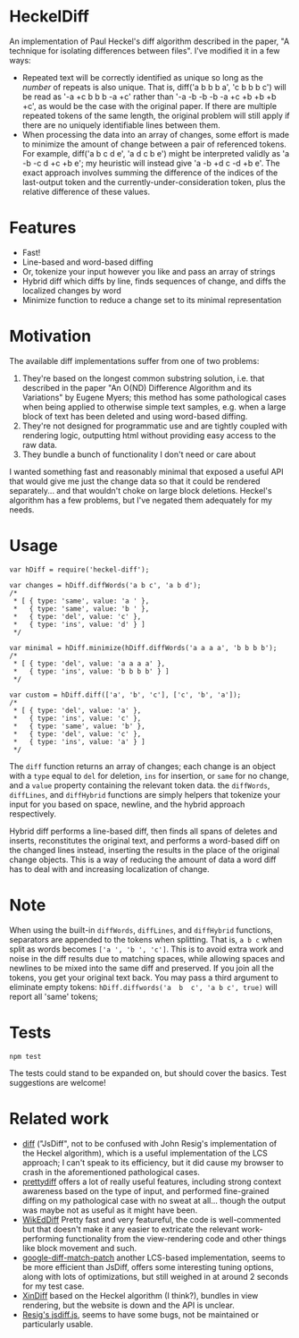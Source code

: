 # HeckelDiff

An implementation of Paul Heckel's diff algorithm described in the paper, "A technique for isolating differences between files". I've modified it in a few ways:

- Repeated text will be correctly identified as unique so long as the *number* of repeats is also unique. That is, diff('a b b b a', 'c b b b c') will be read as '-a +c b b b -a +c' rather than '-a -b -b -b -a +c +b +b +b +c', as would be the case with the original paper. If there are multiple repeated tokens of the same length, the original problem will still apply if there are no uniquely identifiable lines between them.
- When processing the data into an array of changes, some effort is made to minimize the amount of change between a pair of referenced tokens. For example, diff('a b c d e', 'a d c b e') might be interpreted validly as 'a -b -c d +c +b e'; my heuristic will instead give 'a -b +d c -d +b e'. The exact approach involves summing the difference of the indices of the last-output token and the currently-under-consideration token, plus the relative difference of these values.

# Features
- Fast!
- Line-based and word-based diffing
- Or, tokenize your input however you like and pass an array of strings
- Hybrid diff which diffs by line, finds sequences of change, and diffs the localized changes by word
- Minimize function to reduce a change set to its minimal representation

# Motivation

The available diff implementations suffer from one of two problems:

1. They're based on the longest common substring solution, i.e. that described in the paper "An O(ND) Difference Algorithm and its Variations" by Eugene Myers; this method has some pathological cases when being applied to otherwise simple text samples, e.g. when a large block of text has been deleted and using word-based diffing.
2. They're not designed for programmatic use and are tightly coupled with rendering logic, outputting html without providing easy access to the raw data.
3. They bundle a bunch of functionality I don't need or care about

I wanted something fast and reasonably minimal that exposed a useful API that would give me just the change data so that it could be rendered separately... and that wouldn't choke on large block deletions. Heckel's algorithm has a few problems, but I've negated them adequately for my needs.

# Usage

```
var hDiff = require('heckel-diff');

var changes = hDiff.diffWords('a b c', 'a b d');
/*
 * [ { type: 'same', value: 'a ' },
 *   { type: 'same', value: 'b ' },
 *   { type: 'del', value: 'c' },
 *   { type: 'ins', value: 'd' } ]
 */

var minimal = hDiff.minimize(hDiff.diffWords('a a a a', 'b b b b');
/*
 * [ { type: 'del', value: 'a a a a' },
 *   { type: 'ins', value: 'b b b b' } ]
 */

var custom = hDiff.diff(['a', 'b', 'c'], ['c', 'b', 'a']);
/*
 * [ { type: 'del', value: 'a' },
 *   { type: 'ins', value: 'c' },
 *   { type: 'same', value: 'b' },
 *   { type: 'del', value: 'c' },
 *   { type: 'ins', value: 'a' } ]
 */
```

The `diff` function returns an array of changes; each change is an object with a `type` equal to `del` for deletion, `ins` for insertion, or `same` for no change, and a `value` property containing the relevant token data. the `diffWords`, `diffLines`, and `diffHybrid` functions are simply helpers that tokenize your input for you based on space, newline, and the hybrid approach respectively.

Hybrid diff performs a line-based diff, then finds all spans of deletes and inserts, reconstitutes the original text, and performs a word-based diff on the changed lines instead, inserting the results in the place of the original change objects. This is a way of reducing the amount of data a word diff has to deal with and increasing localization of change.

# Note

When using the built-in `diffWords`, `diffLines`, and `diffHybrid` functions, separators are appended to the tokens when splitting. That is, `a b c` when split as words becomes `['a ', 'b ', 'c']`. This is to avoid extra work and noise in the diff results due to matching spaces, while allowing spaces and newlines to be mixed into the same diff and preserved. If you join all the tokens, you get your original text back. You may pass a third argument to eliminate empty tokens: `hDiff.diffwords('a  b  c', 'a b c', true)` will report all 'same' tokens;

# Tests

`npm test`

The tests could stand to be expanded on, but should cover the basics. Test suggestions are welcome!

# Related work

- [diff](https://npmjs.com/package/diff) ("JsDiff", not to be confused with John Resig's implementation of the Heckel algorithm), which is a useful implementation of the LCS approach; I can't speak to its efficiency, but it did cause my browser to crash in the aforementioned pathological cases.
- [prettydiff](https://github.com/prettydiff/prettydiff) offers a lot of really useful features, including strong context awareness based on the type of input, and performed fine-grained diffing on my pathological case with no sweat at all... though the output was maybe not as useful as it might have been.
- [WikEdDiff](https://en.wikipedia.org/wiki/User:Cacycle/wikEdDiff) Pretty fast and very featureful, the code is well-commented but that doesn't make it any easier to extricate the relevant work-performing functionality from the view-rendering code and other things like block movement and such.
- [google-diff-match-patch](https://github.com/lqc/google-diff-match-patch) another LCS-based implementation, seems to be more efficient than JsDiff, offers some interesting tuning options, along with lots of optimizations, but still weighed in at around 2 seconds for my test case.
- [XinDiff](https://sourceforge.net/projects/xindiff/) based on the Heckel algorithm (I think?), bundles in view rendering, but the website is down and the API is unclear.
- [Resig's jsdiff.js](http://ejohn.org/projects/javascript-diff-algorithm/), seems to have some bugs, not be maintained or particularly usable.
